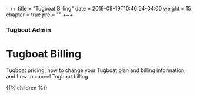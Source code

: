 +++
title = "Tugboat Billing"
date = 2019-09-19T10:46:54-04:00
weight = 15
chapter = true
pre = "<b></b>"
+++

### Tugboat Admin

# Tugboat Billing

Tugboat pricing, how to change your Tugboat plan and billing information, and
how to cancel Tugboat billing.

{{% children %}}
